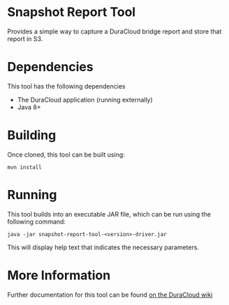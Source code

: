 Snapshot Report Tool
==========================

Provides a simple way to capture a DuraCloud bridge report and store that report in S3.

# Dependencies
This tool has the following dependencies
* The DuraCloud application (running externally)
* Java 8+

# Building
Once cloned, this tool can be built using:
```
mvn install
```

# Running
This tool builds into an executable JAR file, which can be run using the following command:
```
java -jar snapshot-report-tool-<version>-driver.jar
```
This will display help text that indicates the necessary parameters.

# More Information
Further documentation for this tool can be found [on the DuraCloud wiki](https://wiki.duraspace.org/display/DURACLOUDDOC/Auxiliary+Tools)
